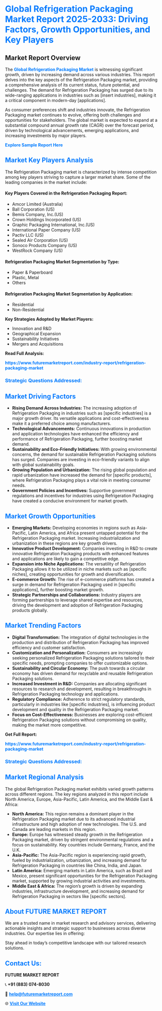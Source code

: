 <h1 style="color: #007BFF;">Global Refrigeration Packaging Market Report 2025-2033: Driving Factors, Growth Opportunities, and Key Players</h1>

<section id="overview">
<h2>Market Report Overview</h2>
<p>The <a href="https://www.futuremarketreport.com/industry-report/refrigeration-packaging-market" style="color: #007BFF; text-decoration: none;"><strong>Global Refrigeration Packaging Market</strong></a> is witnessing significant growth, driven by increasing demand across various industries. This report delves into the key aspects of the Refrigeration Packaging market, providing a comprehensive analysis of its current status, future potential, and challenges. The demand for Refrigeration Packaging has surged due to its wide-ranging applications in industries such as [insert industries], making it a critical component in modern-day [applications].</p>
<p>As consumer preferences shift and industries innovate, the Refrigeration Packaging market continues to evolve, offering both challenges and opportunities for stakeholders. The global market is expected to expand at a substantial compound annual growth rate (CAGR) over the forecast period, driven by technological advancements, emerging applications, and increasing investments by major players.</p>
</section>

<section id="overview">
<p><a href="https://www.futuremarketreport.com/request-sample/reportId=62995" style="color: #007BFF; text-decoration: none;"><strong>Explore Sample Report Here</strong></a></p>
</section>

<section id="key-players">
<h2 style="color: #007BFF;">Market Key Players Analysis</h2>
<p>The Refrigeration Packaging market is characterized by intense competition among key players striving to capture a larger market share. Some of the leading companies in the market include:</p>
<h4>Key Players Covered in the Refrigeration Packaging Report:</h4>
<ul><li>Amcor Limited (Australia)</li><li>Ball Corporation (US)</li><li>Bemis Company, Inc.(US)</li><li>Crown Holdings Incorporated (US)</li><li>Graphic Packaging International, Inc.(US)</li><li>International Paper Company (US)</li><li>Pactiv LLC (US)</li><li>Sealed Air Corporation (US)</li><li>Sonoco Products Company (US)</li><li>WestRock Company (US)</li></ul>
<h4>Refrigeration Packaging Market Segmentation by Type:</h4>
<ul><li>Paper &amp; Paperboard</li><li>Plastic, Metal</li><li>Others</li></ul>

<h4>Refrigeration Packaging Market Segmentation by Application:</h4>
<ul><li>Residential</li><li>Non-Residential</li></ul>
<p><strong>Key Strategies Adopted by Market Players:</strong></p>
<ul>
<li>Innovation and R&D</li>
<li>Geographical Expansion</li>
<li>Sustainability Initiatives</li>
<li>Mergers and Acquisitions</li>
</ul>
</section>

<section>
<p><strong>Read Full Analysis: </strong></p><a href="https://www.futuremarketreport.com/industry-report/refrigeration-packaging-market" style="color: #007BFF; text-decoration: none;"><strong>https://www.futuremarketreport.com/industry-report/refrigeration-packaging-market</strong></a>
<h3 style="color: #007BFF;">Strategic Questions Addressed:</h3>
</section>

<section id="driving-factors">
<h2 style="color: #007BFF;">Market Driving Factors</h2>
<ul>
<li><strong>Rising Demand Across Industries:</strong> The increasing adoption of Refrigeration Packaging in industries such as [specific industries] is a major growth driver. Its versatile applications and cost-effectiveness make it a preferred choice among manufacturers.</li>
<li><strong>Technological Advancements:</strong> Continuous innovations in production and application technologies have enhanced the efficiency and performance of Refrigeration Packaging, further boosting market demand.</li>
<li><strong>Sustainability and Eco-Friendly Initiatives:</strong> With growing environmental concerns, the demand for sustainable Refrigeration Packaging solutions has surged. Companies are investing in eco-friendly variants to align with global sustainability goals.</li>
<li><strong>Growing Population and Urbanization:</strong> The rising global population and rapid urbanization have increased the demand for [specific products], where Refrigeration Packaging plays a vital role in meeting consumer needs.</li>
<li><strong>Government Policies and Incentives:</strong> Supportive government regulations and incentives for industries using Refrigeration Packaging have created a conducive environment for market growth.</li>
</ul>
</section>

<section id="growth-opportunities">
<h2 style="color: #007BFF;">Market Growth Opportunities</h2>
<ul>
<li><strong>Emerging Markets:</strong> Developing economies in regions such as Asia-Pacific, Latin America, and Africa present untapped potential for the Refrigeration Packaging market. Increasing industrialization and urbanization in these regions are key growth drivers.</li>
<li><strong>Innovative Product Development:</strong> Companies investing in R&D to create innovative Refrigeration Packaging products with enhanced features and applications are likely to gain a competitive edge.</li>
<li><strong>Expansion into Niche Applications:</strong> The versatility of Refrigeration Packaging allows it to be utilized in niche markets such as [specific niches], creating opportunities for growth and diversification.</li>
<li><strong>E-commerce Growth:</strong> The rise of e-commerce platforms has created a surge in demand for Refrigeration Packaging used in [specific applications], further boosting market growth.</li>
<li><strong>Strategic Partnerships and Collaborations:</strong> Industry players are forming partnerships to leverage shared expertise and resources, driving the development and adoption of Refrigeration Packaging products globally.</li>
</ul>
</section>

<section id="trending-factors">
<h2 style="color: #007BFF;">Market Trending Factors</h2>
<ul>
<li><strong>Digital Transformation:</strong> The integration of digital technologies in the production and distribution of Refrigeration Packaging has improved efficiency and customer satisfaction.</li>
<li><strong>Customization and Personalization:</strong> Consumers are increasingly seeking personalized Refrigeration Packaging solutions tailored to their specific needs, prompting companies to offer customizable options.</li>
<li><strong>Sustainability and Circular Economy:</strong> The push towards a circular economy has driven demand for recyclable and reusable Refrigeration Packaging solutions.</li>
<li><strong>Increased Investment in R&D:</strong> Companies are allocating significant resources to research and development, resulting in breakthroughs in Refrigeration Packaging technology and applications.</li>
<li><strong>Regulatory Compliance:</strong> Adherence to strict regulatory standards, particularly in industries like [specific industries], is influencing product development and quality in the Refrigeration Packaging market.</li>
<li><strong>Focus on Cost-Effectiveness:</strong> Businesses are exploring cost-efficient Refrigeration Packaging solutions without compromising on quality, making the market more competitive.</li>
</ul>
</section>

<section>
<p><strong>Get Full Report: </strong></p><a href="https://www.futuremarketreport.com/industry-report/refrigeration-packaging-market" style="color: #007BFF; text-decoration: none;"><strong>https://www.futuremarketreport.com/industry-report/refrigeration-packaging-market</strong></a>
<h3 style="color: #007BFF;">Strategic Questions Addressed:</h3>
</section>


<section id="regional-analysis">
<h2 style="color: #007BFF;">Market Regional Analysis</h2>
<p>The global Refrigeration Packaging market exhibits varied growth patterns across different regions. The key regions analyzed in this report include North America, Europe, Asia-Pacific, Latin America, and the Middle East & Africa:</p>
<ul>
<li><strong>North America:</strong> This region remains a dominant player in the Refrigeration Packaging market due to its advanced industrial infrastructure and high adoption of new technologies. The U.S. and Canada are leading markets in this region.</li>
<li><strong>Europe:</strong> Europe has witnessed steady growth in the Refrigeration Packaging market, driven by stringent environmental regulations and a focus on sustainability. Key countries include Germany, France, and the U.K.</li>
<li><strong>Asia-Pacific:</strong> The Asia-Pacific region is experiencing rapid growth, fueled by industrialization, urbanization, and increasing demand for Refrigeration Packaging in countries like China, India, and Japan.</li>
<li><strong>Latin America:</strong> Emerging markets in Latin America, such as Brazil and Mexico, present significant opportunities for the Refrigeration Packaging market, supported by growing industrial activities and investments.</li>
<li><strong>Middle East & Africa:</strong> The region’s growth is driven by expanding industries, infrastructure development, and increasing demand for Refrigeration Packaging in sectors like [specific sectors].</li>
</ul>
</section>

<footer>
<h2 style="color: #007BFF;">About FUTURE MARKET REPORT</h2>
<p>We are a trusted name in market research and advisory services, delivering actionable insights and strategic support to businesses across diverse industries. Our expertise lies in offering:</p>

<p>Stay ahead in today’s competitive landscape with our tailored research solutions.</p>

<h2 style="color: #007BFF;">Contact Us:</h2>
<p><strong>FUTURE MARKET REPORT</strong></p>
<p>📞 <strong>+91 (883) 074-8030</strong></p>
<p>📧 <strong><a href="mailto:help@futuremarketreport.com" style="color: #007BFF;">help@futuremarketreport.com</a></strong></p>
<p>🌐 <strong><a href="https://www.futuremarketreport.com/" style="color: #007BFF;">Visit Our Website</a></strong></p>
</footer>